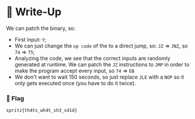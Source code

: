 # 🔑 Write-Up

We can patch the binary, so:
- First input: `Y`;
- We can just change the `op code` of the to a direct jump, so: `JZ` => `JNZ`, so `74` => `75`;
- Analyzing the code, we see that the correct inputs are randomly generated at runtime. We can patch the `JZ` instructions to `JMP` in order to make the program accept every input, so `74` => `EB`
- We don't want to wait 150 seconds, so just replace `JLE` with a `NOP` so it only gets executed once (you have to do it twice).


### 🚩 Flag 

```plain
spritz{th4ts_wh4t_sh3_s41d}
```
